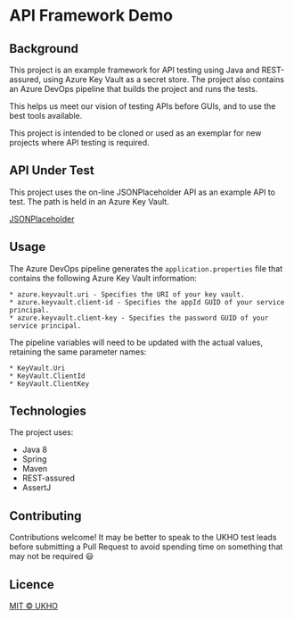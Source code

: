 # API Framework Demo
  
## Background

This project is an example framework for API testing using Java and REST-assured, using Azure Key Vault as a secret store. The project also contains an Azure DevOps pipeline that builds the project and runs the tests.

This helps us meet our vision of testing APIs before GUIs, and to use the best tools available.  

This project is intended to be cloned or used as an exemplar for new projects where API testing is required.

## API Under Test

This project uses the on-line JSONPlaceholder API as an example API to test. The path is held in an Azure Key Vault.

[JSONPlaceholder](https://jsonplaceholder.typicode.com/)

## Usage

 The Azure DevOps pipeline generates the `application.properties` file that contains the following Azure Key Vault information:

    * azure.keyvault.uri - Specifies the URI of your key vault.
    * azure.keyvault.client-id - Specifies the appId GUID of your service principal.
    * azure.keyvault.client-key - Specifies the password GUID of your service principal.

The pipeline variables will need to be updated with the actual values, retaining the same parameter names:

    * KeyVault.Uri
    * KeyVault.ClientId
    * KeyVault.ClientKey

## Technologies  
  
The project uses:
* Java 8  
* Spring  
* Maven  
* REST-assured  
* AssertJ  
  
## Contributing  
  
Contributions welcome! It may be better to speak to the UKHO test leads before submitting a Pull Request to avoid spending time on something that may not be required :smiley:  
  
## Licence  
[MIT © UKHO](LICENCE)
